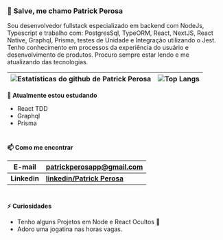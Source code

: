 ### 👋 **Salve, me chamo Patrick Perosa**
Sou desenvolvedor fullstack especializado em backend com NodeJs, Typescript e trabalho com: PostgresSql, TypeORM, React, NextJS, React Native, Graphql, Prisma, testes de Unidade e Integração utilizando o Jest. Tenho conhecimento em processos da experiência do usuário e desenvolvimento de produtos. Procuro sempre estar lendo e me atualizando das tecnologias.

| ![Estatísticas do github de Patrick Perosa](https://github-readme-stats.vercel.app/api?username=perosa100&show_icons=true&include_all_commits=true&locale=pt-br)  | ![Top Langs](https://github-readme-stats.vercel.app/api/top-langs/?username=perosa100&hide=java&layout=compact&locale=pt-br) |
| ------- | -------------------- |

**🌱 Atualmente estou estudando**
- React TDD
- Graphql
- Prisma
#
**📫 Como me encontrar**

| **E-mail**  | **<patrickperosapp@gmail.com>** |
| ------- | -------------------- |
| **Linkedin**  | **[linkedin/Patrick Perosa](https://www.linkedin.com/in/patrick-perosa-4950b434/)** |


#
**⚡ Curiosidades**

- Tenho alguns Projetos em Node e React Ocultos 🤔
- Adoro uma jogatina nas horas vagas.
